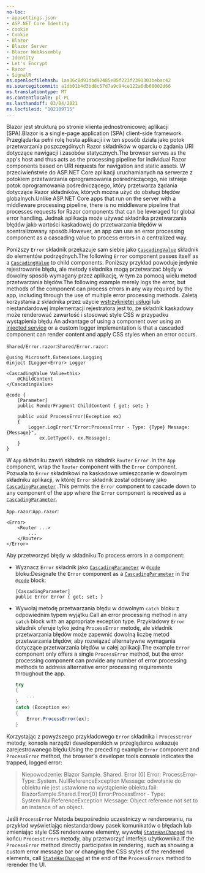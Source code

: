 ```yaml
---
no-loc:
- appsettings.json
- ASP.NET Core Identity
- cookie
- Cookie
- Blazor
- Blazor Server
- Blazor WebAssembly
- Identity
- Let's Encrypt
- Razor
- SignalR
ms.openlocfilehash: 1aa36c8d91dbd92485e85f223f2391303bebac42
ms.sourcegitcommit: a1db01b4d3bd8c57d7a9c94ce122a6db68002d66
ms.translationtype: MT
ms.contentlocale: pl-PL
ms.lasthandoff: 03/04/2021
ms.locfileid: "102109715"
---
```

<span data-ttu-id="6167d-101">Blazor jest strukturą po stronie klienta jednostronicowej aplikacji (SPA).</span><span class="sxs-lookup"><span data-stu-id="6167d-101">Blazor is a single-page application (SPA) client-side framework.</span></span> <span data-ttu-id="6167d-102">Przeglądarka pełni rolę hosta aplikacji i w ten sposób działa jako potok przetwarzania poszczególnych Razor składników w oparciu o żądania URI dotyczące nawigacji i zasobów statycznych.</span><span class="sxs-lookup"><span data-stu-id="6167d-102">The browser serves as the app's host and thus acts as the processing pipeline for individual Razor components based on URI requests for navigation and static assets.</span></span> <span data-ttu-id="6167d-103">W przeciwieństwie do ASP.NET Core aplikacji uruchamianych na serwerze z potokiem przetwarzania oprogramowania pośredniczącego, nie istnieje potok oprogramowania pośredniczącego, który przetwarza żądania dotyczące Razor składników, których można użyć do obsługi błędów globalnych.</span><span class="sxs-lookup"><span data-stu-id="6167d-103">Unlike ASP.NET Core apps that run on the server with a middleware processing pipeline, there is no middleware pipeline that processes requests for Razor components that can be leveraged for global error handling.</span></span> <span data-ttu-id="6167d-104">Jednak aplikacja może używać składnika przetwarzania błędów jako wartości kaskadowej do przetwarzania błędów w scentralizowany sposób.</span><span class="sxs-lookup"><span data-stu-id="6167d-104">However, an app can use an error processing component as a cascading value to process errors in a centralized way.</span></span>

<span data-ttu-id="6167d-105">Poniższy `Error` składnik przekazuje sam siebie jako [`CascadingValue`](xref:blazor/components/cascading-values-and-parameters#cascadingvalue-component) składnik do elementów podrzędnych.</span><span class="sxs-lookup"><span data-stu-id="6167d-105">The following `Error` component passes itself as a [`CascadingValue`](xref:blazor/components/cascading-values-and-parameters#cascadingvalue-component) to child components.</span></span> <span data-ttu-id="6167d-106">Poniższy przykład powoduje jedynie rejestrowanie błędu, ale metody składnika mogą przetwarzać błędy w dowolny sposób wymagany przez aplikację, w tym za pomocą wielu metod przetwarzania błędów.</span><span class="sxs-lookup"><span data-stu-id="6167d-106">The following example merely logs the error, but methods of the component can process errors in any way required by the app, including through the use of multiple error processing methods.</span></span> <span data-ttu-id="6167d-107">Zaletą korzystania z składnika przez użycie [wstrzykniętej usługi](xref:blazor/fundamentals/dependency-injection) lub niestandardowej implementacji rejestratora jest to, że składnik kaskadowy może renderować zawartość i stosować style CSS w przypadku wystąpienia błędu.</span><span class="sxs-lookup"><span data-stu-id="6167d-107">An advantage of using a component over using an [injected service](xref:blazor/fundamentals/dependency-injection) or a custom logger implementation is that a cascaded component can render content and apply CSS styles when an error occurs.</span></span>

<span data-ttu-id="6167d-108">`Shared/Error.razor`:</span><span class="sxs-lookup"><span data-stu-id="6167d-108">`Shared/Error.razor`:</span></span>

```razor
@using Microsoft.Extensions.Logging
@inject ILogger<Error> Logger

<CascadingValue Value=this>
    @ChildContent
</CascadingValue>

@code {
    [Parameter]
    public RenderFragment ChildContent { get; set; }

    public void ProcessError(Exception ex)
    {
        Logger.LogError("Error:ProcessError - Type: {Type} Message: {Message}", 
            ex.GetType(), ex.Message);
    }
}
```

<span data-ttu-id="6167d-109">W `App` składniku zawiń składnik na składnik `Router` `Error` .</span><span class="sxs-lookup"><span data-stu-id="6167d-109">In the `App` component, wrap the `Router` component with the `Error` component.</span></span> <span data-ttu-id="6167d-110">Pozwala to `Error` składnikowi na kaskadowe umieszczanie w dowolnym składniku aplikacji, w której `Error` składnik został odebrany jako [`CascadingParameter`](xref:blazor/components/cascading-values-and-parameters#cascadingparameter-attribute) .</span><span class="sxs-lookup"><span data-stu-id="6167d-110">This permits the `Error` component to cascade down to any component of the app where the `Error` component is received as a [`CascadingParameter`](xref:blazor/components/cascading-values-and-parameters#cascadingparameter-attribute).</span></span>

<span data-ttu-id="6167d-111">`App.razor`:</span><span class="sxs-lookup"><span data-stu-id="6167d-111">`App.razor`:</span></span>

```razor
<Error>
    <Router ...>
        ...
    </Router>
</Error>
```

<span data-ttu-id="6167d-112">Aby przetworzyć błędy w składniku:</span><span class="sxs-lookup"><span data-stu-id="6167d-112">To process errors in a component:</span></span>

* <span data-ttu-id="6167d-113">Wyznacz `Error` składnik jako [`CascadingParameter`](xref:blazor/components/cascading-values-and-parameters#cascadingparameter-attribute) w [`@code`](xref:mvc/views/razor#code) bloku:</span><span class="sxs-lookup"><span data-stu-id="6167d-113">Designate the `Error` component as a [`CascadingParameter`](xref:blazor/components/cascading-values-and-parameters#cascadingparameter-attribute) in the [`@code`](xref:mvc/views/razor#code) block:</span></span>

  ```razor
  [CascadingParameter]
  public Error Error { get; set; }
  ```

* <span data-ttu-id="6167d-114">Wywołaj metodę przetwarzania błędu w dowolnym `catch` bloku z odpowiednim typem wyjątku.</span><span class="sxs-lookup"><span data-stu-id="6167d-114">Call an error processing method in any `catch` block with an appropriate exception type.</span></span> <span data-ttu-id="6167d-115">Przykładowy `Error` składnik oferuje tylko jedną `ProcessError` metodę, ale składnik przetwarzania błędów może zapewnić dowolną liczbę metod przetwarzania błędów, aby rozwiązać alternatywne wymagania dotyczące przetwarzania błędów w całej aplikacji.</span><span class="sxs-lookup"><span data-stu-id="6167d-115">The example `Error` component only offers a single `ProcessError` method, but the error processing component can provide any number of error processing methods to address alternative error processing requirements throughout the app.</span></span>

  ```csharp
  try
  {
      ...
  }
  catch (Exception ex)
  {
      Error.ProcessError(ex);
  }
  ```

<span data-ttu-id="6167d-116">Korzystając z powyższego przykładowego `Error` składnika i `ProcessError` metody, konsola narzędzi deweloperskich w przeglądarce wskazuje zarejestrowanego błędu:</span><span class="sxs-lookup"><span data-stu-id="6167d-116">Using the preceding example `Error` component and `ProcessError` method, the browser's developer tools console indicates the trapped, logged error:</span></span>

> <span data-ttu-id="6167d-117">Niepowodzenie: Blazor Sample. Shared. Error [0] Error: ProcessError-Type: System. NullReferenceException Message: odwołanie do obiektu nie jest ustawione na wystąpienie obiektu.</span><span class="sxs-lookup"><span data-stu-id="6167d-117">fail: BlazorSample.Shared.Error[0] Error:ProcessError - Type: System.NullReferenceException Message: Object reference not set to an instance of an object.</span></span>

<span data-ttu-id="6167d-118">Jeśli `ProcessError` Metoda bezpośrednio uczestniczy w renderowaniu, na przykład wyświetlając niestandardowy pasek komunikatów o błędach lub zmieniając style CSS renderowane elementy, wywołaj [`StateHasChanged`](xref:blazor/components/lifecycle#state-changes) na końcu `ProcessErrors` metody, aby przetworzyć interfejs użytkownika.</span><span class="sxs-lookup"><span data-stu-id="6167d-118">If the `ProcessError` method directly participates in rendering, such as showing a custom error message bar or changing the CSS styles of the rendered elements, call [`StateHasChanged`](xref:blazor/components/lifecycle#state-changes) at the end of the `ProcessErrors` method to rerender the UI.</span></span>
